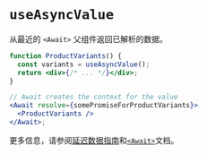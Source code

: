 # `useAsyncValue`

从最近的 `<Await>` 父组件返回已解析的数据。

```jsx
function ProductVariants() {
  const variants = useAsyncValue();
  return <div>{/* ... */}</div>;
}

// Await creates the context for the value
<Await resolve={somePromiseForProductVariants}>
  <ProductVariants />
</Await>;
```

更多信息，请参阅[延迟数据指南](https://reactrouter.com/en/main/guides/deferred)和[`<Await>`](https://reactrouter.com/en/main/components/await)文档。